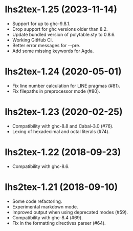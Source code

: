 # lhs2tex-1.25 (2023-11-14)

- Support for up to ghc-9.8.1.
- Drop support for ghc versions older than 8.2.
- Update bundled version of polytable.sty to 0.8.6.
- Working GitHub CI.
- Better error messages for --pre.
- Add some missing keywords for Agda.

# lhs2tex-1.24 (2020-05-01)

- Fix line number calculation for LINE pragmas (#81).
- Fix filepaths in preprocessor mode (#80).

# lhs2tex-1.23 (2020-02-25)

- Compatibility with ghc-8.8 and Cabal-3.0 (#76).
- Lexing of hexadecimal and octal literals (#74).

# lhs2tex-1.22 (2018-09-23)

- Compatibility with ghc-8.6.

# lhs2tex-1.21 (2018-09-10)

- Some code refactoring.
- Experimental markdown mode.
- Improved output when using deprecated modes (#59).
- Compatibility with ghc-8.4 (#69).
- Fix in the formatting directives parser (#64).

